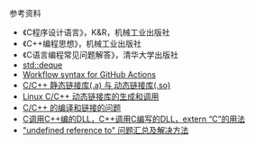 参考资料

* 《C程序设计语言》，K&R，机械工业出版社
* 《C++编程思想》，机械工业出版社
* 《C语言编程常见问题解答》，清华大学出版社
* [std::deque](https://en.cppreference.com/w/cpp/container/deque)
* [Workflow syntax for GitHub Actions](https://docs.github.com/en/actions/reference/workflow-syntax-for-github-actions#jobsjob_idstepsuses)
* [C/C++ 静态链接库(.a) 与 动态链接库(.so)](https://www.cnblogs.com/52php/p/5681711.html)
* [Linux C/C++ 动态链接库的生成和调用](https://blog.csdn.net/alex_bean/article/details/83792988)
* [C/C++ 的编译和链接的问题](https://zhuanlan.zhihu.com/p/26643194)
* [C调用C++编的DLL，C++调用C编写的DLL，extern “C”的用法](https://blog.csdn.net/life_is_too_hard/article/details/52137271)
* ["undefined reference to" 问题汇总及解决方法](https://segmentfault.com/a/1190000006049907)